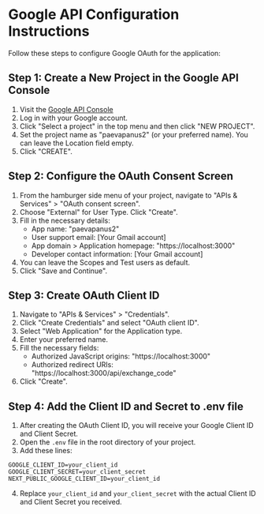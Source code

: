 # Google API Configuration Instructions

Follow these steps to configure Google OAuth for the application:

## Step 1: Create a New Project in the Google API Console

1. Visit the [Google API Console](https://console.developers.google.com/)
2. Log in with your Google account.
3. Click "Select a project" in the top menu and then click "NEW PROJECT".
4. Set the project name as "paevapanus2" (or your preferred name). You can leave the Location field empty.
5. Click "CREATE".

## Step 2: Configure the OAuth Consent Screen

1. From the hamburger side menu of your project, navigate to "APIs & Services" > "OAuth consent screen".
2. Choose "External" for User Type. Click "Create".
3. Fill in the necessary details:
    - App name: "paevapanus2"
    - User support email: [Your Gmail account]
    - App domain > Application homepage: "https://localhost:3000"
    - Developer contact information: [Your Gmail account]
4. You can leave the Scopes and Test users as default.
5. Click "Save and Continue".

## Step 3: Create OAuth Client ID

1. Navigate to "APIs & Services" > "Credentials".
2. Click "Create Credentials" and select "OAuth client ID".
3. Select "Web Application" for the Application type.
4. Enter your preferred name.
5. Fill the necessary fields:
    - Authorized JavaScript origins: "https://localhost:3000"
    - Authorized redirect URIs: "https://localhost:3000/api/exchange_code"
6. Click "Create".

## Step 4: Add the Client ID and Secret to .env file

1. After creating the OAuth Client ID, you will receive your Google Client ID and Client Secret.
2. Open the `.env` file in the root directory of your project.
3. Add these lines:

```env
GOOGLE_CLIENT_ID=your_client_id
GOOGLE_CLIENT_SECRET=your_client_secret
NEXT_PUBLIC_GOOGLE_CLIENT_ID=your_client_id
```

4. Replace `your_client_id` and `your_client_secret` with the actual Client ID and Client Secret you received.